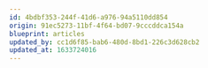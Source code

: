 ```yaml
---
id: 4bdbf353-244f-41d6-a976-94a5110dd854
origin: 91ec5273-11bf-4f64-bd07-9cccddca154a
blueprint: articles
updated_by: cc1d6f85-bab6-480d-8bd1-226c3d628cb2
updated_at: 1633724016
---
```

